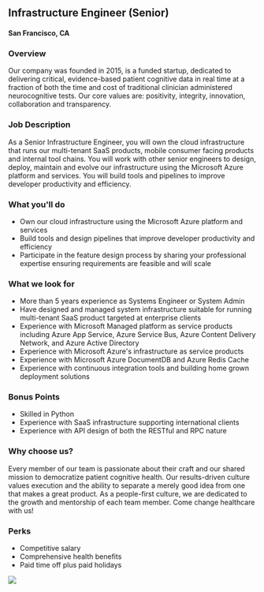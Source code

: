 ## Infrastructure Engineer (Senior)
#### San Francisco, CA

### Overview
Our company was founded in 2015, is a funded startup, dedicated to delivering critical, evidence-based patient cognitive data in real time at a fraction of both the time and cost of traditional clinician administered neurocognitive tests. Our core values are: positivity, integrity, innovation, collaboration and transparency.

### Job Description
As a Senior Infrastructure Engineer, you will own the cloud infrastructure that runs our multi-tenant SaaS products, mobile consumer facing products and internal tool chains. You will work with other senior engineers to design, deploy, maintain and evolve our infrastructure using the Microsoft Azure platform and services. You will build tools and pipelines to improve developer productivity and efficiency.

### What you'll do
+ Own our cloud infrastructure using the Microsoft Azure platform and services
+ Build tools and design pipelines that improve developer productivity and efficiency
+ Participate in the feature design process by sharing your professional expertise ensuring requirements are feasible and will scale

### What we look for
+ More than 5 years experience as Systems Engineer or System Admin
+ Have designed and managed system infrastructure suitable for running multi-tenant SaaS product targeted at enterprise clients
+ Experience with Microsoft Managed platform as service products including Azure App Service, Azure Service Bus, Azure Content Delivery Network, and Azure Active Directory
+ Experience with Microsoft Azure's infrastructure as service products
+ Experience with Microsoft Azure DocumentDB and Azure Redis Cache
+ Experience with continuous integration tools and building home grown deployment solutions

### Bonus Points
+ Skilled in Python
+ Experience with SaaS infrastructure supporting international clients 
+ Experience with API design of both the RESTful and RPC nature

### Why choose us?
Every member of our team is passionate about their craft and our shared mission to democratize patient cognitive health. Our results-driven culture values execution and the ability to separate a merely good idea from one that makes a great product. As a people-first culture, we are dedicated to the growth and mentorship of each team member. Come change healthcare with us!

### Perks
+ Competitive salary
+ Comprehensive health benefits
+ Paid time off plus paid holidays


[<img src="https://dabuttonfactory.com/button.png?t=Apply&f=Calibri-Bold&ts=24&tc=fff&tshs=1&tshc=000&hp=20&vp=8&c=5&bgt=gradient&bgc=3d85c6&ebgc=073763">](https://localhost:3000/users/auth/github?job_id=u2f2b25pea-infrastructure-engineer-senior/)
